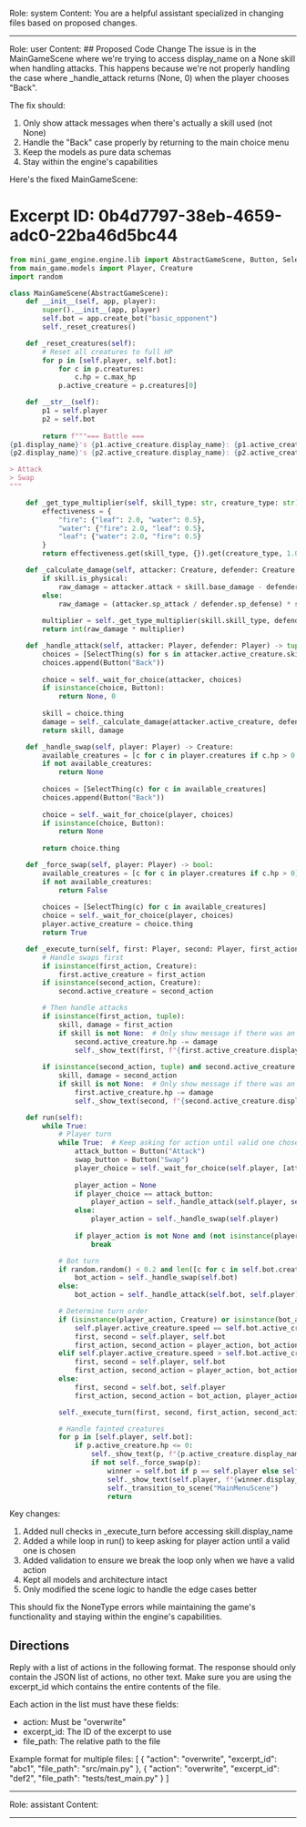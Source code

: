 Role: system
Content: You are a helpful assistant specialized in changing files based on proposed changes.
__________________
Role: user
Content: ## Proposed Code Change
The issue is in the MainGameScene where we're trying to access display_name on a None skill when handling attacks. This happens because we're not properly handling the case where _handle_attack returns (None, 0) when the player chooses "Back".

The fix should:
1. Only show attack messages when there's actually a skill used (not None)
2. Handle the "Back" case properly by returning to the main choice menu
3. Keep the models as pure data schemas
4. Stay within the engine's capabilities

Here's the fixed MainGameScene:

# Excerpt ID: 0b4d7797-38eb-4659-adc0-22ba46d5bc44
```python main_game/scenes/main_game_scene.py
from mini_game_engine.engine.lib import AbstractGameScene, Button, SelectThing
from main_game.models import Player, Creature
import random

class MainGameScene(AbstractGameScene):
    def __init__(self, app, player):
        super().__init__(app, player)
        self.bot = app.create_bot("basic_opponent")
        self._reset_creatures()

    def _reset_creatures(self):
        # Reset all creatures to full HP
        for p in [self.player, self.bot]:
            for c in p.creatures:
                c.hp = c.max_hp
            p.active_creature = p.creatures[0]

    def __str__(self):
        p1 = self.player
        p2 = self.bot
        
        return f"""=== Battle ===
{p1.display_name}'s {p1.active_creature.display_name}: {p1.active_creature.hp}/{p1.active_creature.max_hp} HP
{p2.display_name}'s {p2.active_creature.display_name}: {p2.active_creature.hp}/{p2.active_creature.max_hp} HP

> Attack
> Swap
"""

    def _get_type_multiplier(self, skill_type: str, creature_type: str) -> float:
        effectiveness = {
            "fire": {"leaf": 2.0, "water": 0.5},
            "water": {"fire": 2.0, "leaf": 0.5},
            "leaf": {"water": 2.0, "fire": 0.5}
        }
        return effectiveness.get(skill_type, {}).get(creature_type, 1.0)

    def _calculate_damage(self, attacker: Creature, defender: Creature, skill) -> int:
        if skill.is_physical:
            raw_damage = attacker.attack + skill.base_damage - defender.defense
        else:
            raw_damage = (attacker.sp_attack / defender.sp_defense) * skill.base_damage
            
        multiplier = self._get_type_multiplier(skill.skill_type, defender.creature_type)
        return int(raw_damage * multiplier)

    def _handle_attack(self, attacker: Player, defender: Player) -> tuple[Creature, int]:
        choices = [SelectThing(s) for s in attacker.active_creature.skills]
        choices.append(Button("Back"))
        
        choice = self._wait_for_choice(attacker, choices)
        if isinstance(choice, Button):
            return None, 0
            
        skill = choice.thing
        damage = self._calculate_damage(attacker.active_creature, defender.active_creature, skill)
        return skill, damage

    def _handle_swap(self, player: Player) -> Creature:
        available_creatures = [c for c in player.creatures if c.hp > 0 and c != player.active_creature]
        if not available_creatures:
            return None
            
        choices = [SelectThing(c) for c in available_creatures]
        choices.append(Button("Back"))
        
        choice = self._wait_for_choice(player, choices)
        if isinstance(choice, Button):
            return None
            
        return choice.thing

    def _force_swap(self, player: Player) -> bool:
        available_creatures = [c for c in player.creatures if c.hp > 0]
        if not available_creatures:
            return False
            
        choices = [SelectThing(c) for c in available_creatures]
        choice = self._wait_for_choice(player, choices)
        player.active_creature = choice.thing
        return True

    def _execute_turn(self, first: Player, second: Player, first_action: tuple, second_action: tuple):
        # Handle swaps first
        if isinstance(first_action, Creature):
            first.active_creature = first_action
        if isinstance(second_action, Creature):
            second.active_creature = second_action

        # Then handle attacks
        if isinstance(first_action, tuple):
            skill, damage = first_action
            if skill is not None:  # Only show message if there was an actual attack
                second.active_creature.hp -= damage
                self._show_text(first, f"{first.active_creature.display_name} used {skill.display_name} for {damage} damage!")
            
        if isinstance(second_action, tuple) and second.active_creature.hp > 0:
            skill, damage = second_action
            if skill is not None:  # Only show message if there was an actual attack
                first.active_creature.hp -= damage
                self._show_text(second, f"{second.active_creature.display_name} used {skill.display_name} for {damage} damage!")

    def run(self):
        while True:
            # Player turn
            while True:  # Keep asking for action until valid one chosen
                attack_button = Button("Attack")
                swap_button = Button("Swap")
                player_choice = self._wait_for_choice(self.player, [attack_button, swap_button])
                
                player_action = None
                if player_choice == attack_button:
                    player_action = self._handle_attack(self.player, self.bot)
                else:
                    player_action = self._handle_swap(self.player)
                    
                if player_action is not None and (not isinstance(player_action, tuple) or player_action[0] is not None):
                    break

            # Bot turn
            if random.random() < 0.2 and len([c for c in self.bot.creatures if c.hp > 0]) > 1:
                bot_action = self._handle_swap(self.bot)
            else:
                bot_action = self._handle_attack(self.bot, self.player)

            # Determine turn order
            if (isinstance(player_action, Creature) or isinstance(bot_action, Creature) or 
                self.player.active_creature.speed == self.bot.active_creature.speed):
                first, second = self.player, self.bot
                first_action, second_action = player_action, bot_action
            elif self.player.active_creature.speed > self.bot.active_creature.speed:
                first, second = self.player, self.bot
                first_action, second_action = player_action, bot_action
            else:
                first, second = self.bot, self.player
                first_action, second_action = bot_action, player_action

            self._execute_turn(first, second, first_action, second_action)

            # Handle fainted creatures
            for p in [self.player, self.bot]:
                if p.active_creature.hp <= 0:
                    self._show_text(p, f"{p.active_creature.display_name} fainted!")
                    if not self._force_swap(p):
                        winner = self.bot if p == self.player else self.player
                        self._show_text(self.player, f"{winner.display_name} wins!")
                        self._transition_to_scene("MainMenuScene")
                        return
```

Key changes:
1. Added null checks in _execute_turn before accessing skill.display_name
2. Added a while loop in run() to keep asking for player action until a valid one is chosen
3. Added validation to ensure we break the loop only when we have a valid action
4. Kept all models and architecture intact
5. Only modified the scene logic to handle the edge cases better

This should fix the NoneType errors while maintaining the game's functionality and staying within the engine's capabilities.

## Directions
Reply with a list of actions in the following format. The response should only contain the JSON list of actions, no other text.
Make sure you are using the excerpt_id which contains the entire contents of the file.

Each action in the list must have these fields:
- action: Must be "overwrite"
- excerpt_id: The ID of the excerpt to use
- file_path: The relative path to the file

Example format for multiple files:
[
    {
        "action": "overwrite",
        "excerpt_id": "abc1",
        "file_path": "src/main.py"
    },
    {
        "action": "overwrite",
        "excerpt_id": "def2",
        "file_path": "tests/test_main.py"
    }
]
__________________
Role: assistant
Content: 
__________________
